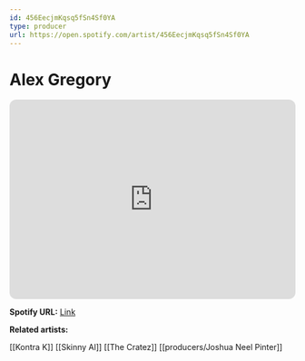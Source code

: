 ```yaml
---
id: 456EecjmKqsq5fSn4Sf0YA
type: producer
url: https://open.spotify.com/artist/456EecjmKqsq5fSn4Sf0YA
---
```

# Alex Gregory

<iframe style="border-radius:12px" src="https://open.spotify.com/embed/artist/456EecjmKqsq5fSn4Sf0YA" width="100%" height="352" frameBorder="0" allowfullscreen="" allow="autoplay; clipboard-write; encrypted-media; fullscreen; picture-in-picture" loading="lazy"></iframe>

**Spotify URL:** [Link](https://open.spotify.com/artist/456EecjmKqsq5fSn4Sf0YA)

**Related artists:**

[[Kontra K]]
[[Skinny Al]]
[[The Cratez]]
[[producers/Joshua Neel Pinter]]
